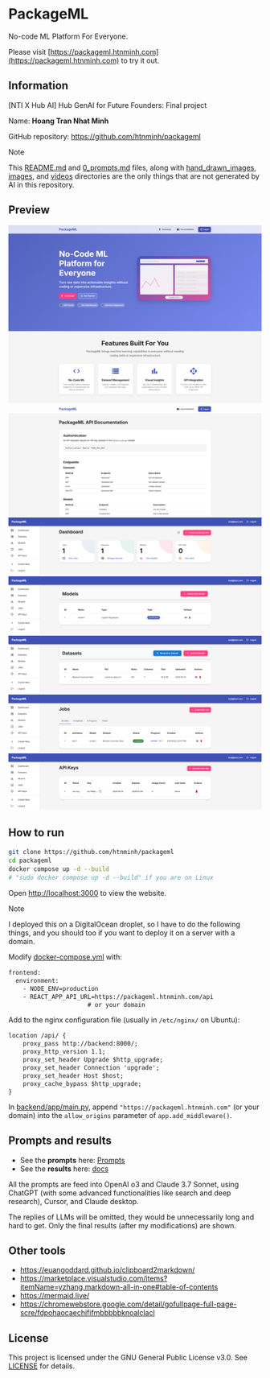 # PackageML
No-code ML Platform For Everyone.

Please visit [https://packageml.htnminh.com](https://packageml.htnminh.com) to try it out.

## Information
[NTI X Hub AI] Hub GenAI for Future Founders: Final project

Name: **Hoang Tran Nhat Minh**

GitHub repository: https://github.com/htnminh/packageml

> [!NOTE]
> This [README.md](README.md) and [0_prompts.md](docs/0_prompts.md) files, along with [hand_drawn_images](docs/hand_drawn_images), [images](docs/images), and [videos](docs/videos) directories are the only things that are not generated by AI in this repository.

## Preview
![](docs/images/main.png)
![](docs/images/api-doc.png)
![](docs/images/dashboard.png)
![](docs/images/models.png)
![](docs/images/datasets.png)
![](docs/images/jobs.png)
![](docs/images/api-keys.png)

## How to run
```bash
git clone https://github.com/htnminh/packageml
cd packageml
docker compose up -d --build
# "sudo docker compose up -d --build" if you are on Linux
```
Open [http://localhost:3000](http://localhost:3000) to view the website.

> [!NOTE]
> I deployed this on a DigitalOcean droplet, so I have to do the following things, and you should too if you want to deploy it on a server with a domain.

Modify [docker-compose.yml](docker-compose.yml) with:
```
frontend:
  environment:
    - NODE_ENV=production
    - REACT_APP_API_URL=https://packageml.htnminh.com/api
                      # or your domain
```
Add to the nginx configuration file (usually in `/etc/nginx/` on Ubuntu):
```
location /api/ {
    proxy_pass http://backend:8000/;
    proxy_http_version 1.1;
    proxy_set_header Upgrade $http_upgrade;
    proxy_set_header Connection 'upgrade';
    proxy_set_header Host $host;
    proxy_cache_bypass $http_upgrade;
}
```
In [backend/app/main.py](backend/app/main.py), append `"https://packageml.htnminh.com"` (or your domain) into the `allow_origins` parameter of `app.add_middleware()`.

## Prompts and results
- See the **prompts** here: [Prompts](docs/0_prompts.md)
- See the **results** here: [docs](docs)

All the prompts are feed into OpenAI o3 and Claude 3.7 Sonnet, using ChatGPT (with some advanced functionalities like search and deep research), Cursor, and Claude desktop.

The replies of LLMs will be omitted, they would be unnecessarily long and hard to get. Only the final results (after my modifications) are shown.

## Other tools
- https://euangoddard.github.io/clipboard2markdown/
- https://marketplace.visualstudio.com/items?itemName=yzhang.markdown-all-in-one#table-of-contents
- https://mermaid.live/
- https://chromewebstore.google.com/detail/gofullpage-full-page-scre/fdpohaocaechififmbbbbbknoalclacl

## License
This project is licensed under the GNU General Public License v3.0. See [LICENSE](LICENSE) for details.
